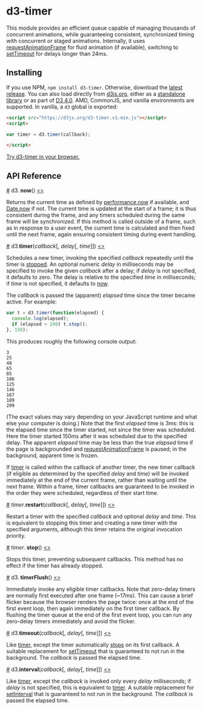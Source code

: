 # d3-timer

This module provides an efficient queue capable of managing thousands of concurrent animations, while guaranteeing
consistent, synchronized timing with concurrent or staged animations. Internally, it
uses [requestAnimationFrame](https://developer.mozilla.org/en-US/docs/Web/API/window/requestAnimationFrame) for fluid
animation (if available), switching
to [setTimeout](https://developer.mozilla.org/en-US/docs/Web/API/WindowTimers/setTimeout) for delays longer than 24ms.

## Installing

If you use NPM, `npm install d3-timer`. Otherwise, download
the [latest release](https://github.com/d3/d3-timer/releases/latest). You can also load directly
from [d3js.org](https://d3js.org), either as a [standalone library](https://d3js.org/d3-timer.v1.min.js) or as part
of [D3 4.0](https://github.com/d3/d3). AMD, CommonJS, and vanilla environments are supported. In vanilla, a `d3` global
is exported:

```html
<script src="https://d3js.org/d3-timer.v1.min.js"></script>
<script>

var timer = d3.timer(callback);

</script>
```

[Try d3-timer in your browser.](https://tonicdev.com/npm/d3-timer)

## API Reference

<a name="now" href="#now">#</a> d3.<b>
now</b>() [<>](https://github.com/d3/d3-timer/blob/master/src/timer.js#L15 "Source")

Returns the current time as defined
by [performance.now](https://developer.mozilla.org/en-US/docs/Web/API/Performance/now) if available,
and [Date.now](https://developer.mozilla.org/en-US/docs/JavaScript/Reference/Global_Objects/Date/now) if not. The
current time is updated at the start of a frame; it is thus consistent during the frame, and any timers scheduled during
the same frame will be synchronized. If this method is called outside of a frame, such as in response to a user event,
the current time is calculated and then fixed until the next frame, again ensuring consistent timing during event
handling.

<a name="timer" href="#timer">#</a> d3.<b>timer</b>(<i>callback</i>[, <i>
delay</i>[, <i>time</i>]]) [<>](https://github.com/d3/d3-timer/blob/master/src/timer.js#L52 "Source")

Schedules a new timer, invoking the specified *callback* repeatedly until the timer is [stopped](#timer_stop). An
optional numeric *delay* in milliseconds may be specified to invoke the given *callback* after a delay; if *delay* is
not specified, it defaults to zero. The delay is relative to the specified *time* in milliseconds; if *time* is not
specified, it defaults to [now](#now).

The *callback* is passed the (apparent) *elapsed* time since the timer became active. For example:

```js
var t = d3.timer(function(elapsed) {
  console.log(elapsed);
  if (elapsed > 200) t.stop();
}, 150);
```

This produces roughly the following console output:

```
3
25
48
65
85
106
125
146
167
189
209
```

(The exact values may vary depending on your JavaScript runtime and what else your computer is doing.) Note that the
first *elapsed* time is 3ms: this is the elapsed time since the timer started, not since the timer was scheduled. Here
the timer started 150ms after it was scheduled due to the specified delay. The apparent *elapsed* time may be less than
the true *elapsed* time if the page is backgrounded
and [requestAnimationFrame](https://developer.mozilla.org/en-US/docs/Web/API/window/requestAnimationFrame) is paused; in
the background, apparent time is frozen.

If [timer](#timer) is called within the callback of another timer, the new timer callback (if eligible as determined by
the specified *delay* and *time*) will be invoked immediately at the end of the current frame, rather than waiting until
the next frame. Within a frame, timer callbacks are guaranteed to be invoked in the order they were scheduled,
regardless of their start time.

<a name="timer_restart" href="#timer_restart">#</a> <i>timer</i>.<b>restart</b>(<i>callback</i>[, <i>
delay</i>[, <i>time</i>]]) [<>](https://github.com/d3/d3-timer/blob/master/src/timer.js#L31 "Source")

Restart a timer with the specified *callback* and optional *delay* and *time*. This is equivalent to stopping this timer
and creating a new timer with the specified arguments, although this timer retains the original invocation priority.

<a name="timer_stop" href="#timer_stop">#</a> <i>timer</i>.<b>
stop</b>() [<>](https://github.com/d3/d3-timer/blob/master/src/timer.js#L43 "Source")

Stops this timer, preventing subsequent callbacks. This method has no effect if the timer has already stopped.

<a name="timerFlush" href="#timerFlush">#</a> d3.<b>
timerFlush</b>() [<>](https://github.com/d3/d3-timer/blob/master/src/timer.js#L58 "Source")

Immediately invoke any eligible timer callbacks. Note that zero-delay timers are normally first executed after one
frame (~17ms). This can cause a brief flicker because the browser renders the page twice: once at the end of the first
event loop, then again immediately on the first timer callback. By flushing the timer queue at the end of the first
event loop, you can run any zero-delay timers immediately and avoid the flicker.

<a name="timeout" href="#timeout">#</a> d3.<b>timeout</b>(<i>callback</i>[, <i>
delay</i>[, <i>time</i>]]) [<>](https://github.com/d3/d3-timer/blob/master/src/timeout.js "Source")

Like [timer](#timer), except the timer automatically [stops](#timer_stop) on its first callback. A suitable replacement
for [setTimeout](https://developer.mozilla.org/en-US/docs/Web/API/WindowTimers/setTimeout) that is guaranteed to not run
in the background. The *callback* is passed the elapsed time.

<a name="interval" href="#interval">#</a> d3.<b>interval</b>(<i>callback</i>[, <i>
delay</i>[, <i>time</i>]]) [<>](https://github.com/d3/d3-timer/blob/master/src/interval.js "Source")

Like [timer](#timer), except the *callback* is invoked only every *delay* milliseconds; if *delay* is not specified,
this is equivalent to [timer](#timer). A suitable replacement
for [setInterval](https://developer.mozilla.org/en-US/docs/Web/API/WindowTimers/setInterval) that is guaranteed to not
run in the background. The *callback* is passed the elapsed time.
